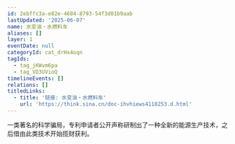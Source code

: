 ```yaml
---
id: 2ebffc3a-e82e-4684-8793-54f3d01b9aab
lastUpdated: '2025-06-07'
name: 水变油・水燃料车
aliases: []
layer: 1
eventDate: null
categoryId: cat_drHx4oqn
tagIds:
  - tag_jKWvm6pa
  - tag_VD3UVioQ
timelineEvents: []
relations: []
titledLinks:
  - title: '链接: 水变油・水燃料车'
    url: 'https://think.sina.cn/doc-ihvhiews4118253.d.html'
---
```

一类著名的科学骗局，专利申请者公开声称研制出了一种全新的能源生产技术，之后借由此类技术开始揽财获利。
